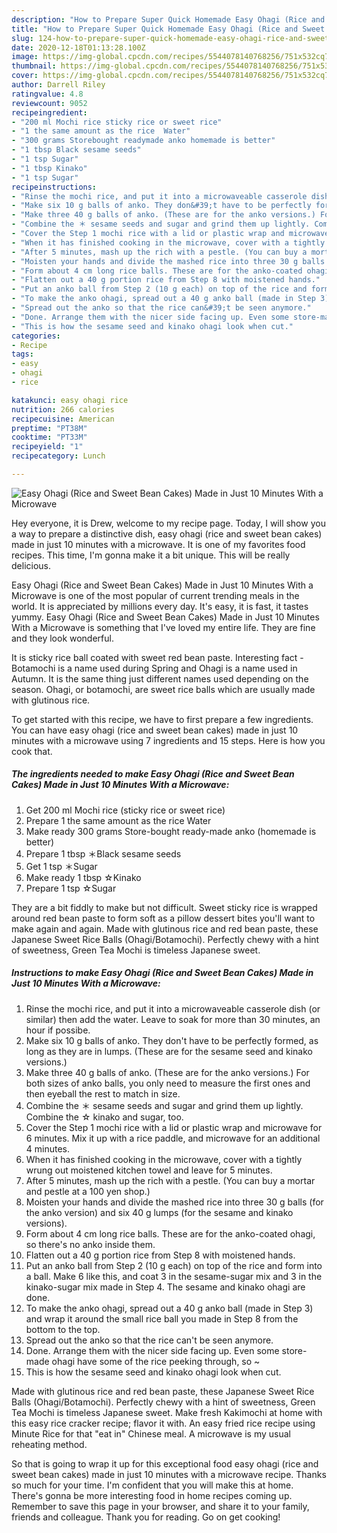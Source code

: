 ```yaml
---
description: "How to Prepare Super Quick Homemade Easy Ohagi (Rice and Sweet Bean Cakes) Made in Just 10 Minutes With a Microwave"
title: "How to Prepare Super Quick Homemade Easy Ohagi (Rice and Sweet Bean Cakes) Made in Just 10 Minutes With a Microwave"
slug: 124-how-to-prepare-super-quick-homemade-easy-ohagi-rice-and-sweet-bean-cakes-made-in-just-10-minutes-with-a-microwave
date: 2020-12-18T01:13:28.100Z
image: https://img-global.cpcdn.com/recipes/5544078140768256/751x532cq70/easy-ohagi-rice-and-sweet-bean-cakes-made-in-just-10-minutes-with-a-microwave-recipe-main-photo.jpg
thumbnail: https://img-global.cpcdn.com/recipes/5544078140768256/751x532cq70/easy-ohagi-rice-and-sweet-bean-cakes-made-in-just-10-minutes-with-a-microwave-recipe-main-photo.jpg
cover: https://img-global.cpcdn.com/recipes/5544078140768256/751x532cq70/easy-ohagi-rice-and-sweet-bean-cakes-made-in-just-10-minutes-with-a-microwave-recipe-main-photo.jpg
author: Darrell Riley
ratingvalue: 4.8
reviewcount: 9052
recipeingredient:
- "200 ml Mochi rice sticky rice or sweet rice"
- "1 the same amount as the rice  Water"
- "300 grams Storebought readymade anko homemade is better"
- "1 tbsp Black sesame seeds"
- "1 tsp Sugar"
- "1 tbsp Kinako"
- "1 tsp Sugar"
recipeinstructions:
- "Rinse the mochi rice, and put it into a microwaveable casserole dish (or similar) then add the water. Leave to soak for more than 30 minutes, an hour if possibe."
- "Make six 10 g balls of anko. They don&#39;t have to be perfectly formed, as long as they are in lumps. (These are for the sesame seed and kinako versions.)"
- "Make three 40 g balls of anko. (These are for the anko versions.) For both sizes of anko balls, you only need to measure the first ones and then eyeball the rest to match in size."
- "Combine the ＊ sesame seeds and sugar and grind them up lightly. Combine the ☆ kinako and sugar, too."
- "Cover the Step 1 mochi rice with a lid or plastic wrap and microwave for 6 minutes. Mix it up with a rice paddle, and microwave for an additional 4 minutes."
- "When it has finished cooking in the microwave, cover with a tightly wrung out moistened kitchen towel and leave for 5 minutes."
- "After 5 minutes, mash up the rich with a pestle. (You can buy a mortar and pestle at a 100 yen shop.)"
- "Moisten your hands and divide the mashed rice into three 30 g balls (for the anko version) and six 40 g lumps (for the sesame and kinako versions)."
- "Form about 4 cm long rice balls. These are for the anko-coated ohagi, so there&#39;s no anko inside them."
- "Flatten out a 40 g portion rice from Step 8 with moistened hands."
- "Put an anko ball from Step 2 (10 g each) on top of the rice and form into a ball. Make 6 like this, and coat 3 in the sesame-sugar mix and 3 in the kinako-sugar mix made in Step 4. The sesame and kinako ohagi are done."
- "To make the anko ohagi, spread out a 40 g anko ball (made in Step 3) and wrap it around the small rice ball you made in Step 8 from the bottom to the top."
- "Spread out the anko so that the rice can&#39;t be seen anymore."
- "Done. Arrange them with the nicer side facing up. Even some store-made ohagi have some of the rice peeking through, so ~"
- "This is how the sesame seed and kinako ohagi look when cut."
categories:
- Recipe
tags:
- easy
- ohagi
- rice

katakunci: easy ohagi rice 
nutrition: 266 calories
recipecuisine: American
preptime: "PT38M"
cooktime: "PT33M"
recipeyield: "1"
recipecategory: Lunch

---
```



![Easy Ohagi (Rice and Sweet Bean Cakes) Made in Just 10 Minutes With a Microwave](https://img-global.cpcdn.com/recipes/5544078140768256/751x532cq70/easy-ohagi-rice-and-sweet-bean-cakes-made-in-just-10-minutes-with-a-microwave-recipe-main-photo.jpg)

Hey everyone, it is Drew, welcome to my recipe page. Today, I will show you a way to prepare a distinctive dish, easy ohagi (rice and sweet bean cakes) made in just 10 minutes with a microwave. It is one of my favorites food recipes. This time, I'm gonna make it a bit unique. This will be really delicious.

Easy Ohagi (Rice and Sweet Bean Cakes) Made in Just 10 Minutes With a Microwave is one of the most popular of current trending meals in the world. It is appreciated by millions every day. It's easy, it is fast, it tastes yummy. Easy Ohagi (Rice and Sweet Bean Cakes) Made in Just 10 Minutes With a Microwave is something that I've loved my entire life. They are fine and they look wonderful.

It is sticky rice ball coated with sweet red bean paste. Interesting fact - Botamochi is a name used during Spring and Ohagi is a name used in Autumn. It is the same thing just different names used depending on the season. Ohagi, or botamochi, are sweet rice balls which are usually made with glutinous rice.


To get started with this recipe, we have to first prepare a few ingredients. You can have easy ohagi (rice and sweet bean cakes) made in just 10 minutes with a microwave using 7 ingredients and 15 steps. Here is how you cook that.

<!--inarticleads1-->

##### The ingredients needed to make Easy Ohagi (Rice and Sweet Bean Cakes) Made in Just 10 Minutes With a Microwave:

1. Get 200 ml Mochi rice (sticky rice or sweet rice)
1. Prepare 1 the same amount as the rice  Water
1. Make ready 300 grams Store-bought ready-made anko (homemade is better)
1. Prepare 1 tbsp ＊Black sesame seeds
1. Get 1 tsp ＊Sugar
1. Make ready 1 tbsp ☆Kinako
1. Prepare 1 tsp ☆Sugar


They are a bit fiddly to make but not difficult. Sweet sticky rice is wrapped around red bean paste to form soft as a pillow dessert bites you&#39;ll want to make again and again. Made with glutinous rice and red bean paste, these Japanese Sweet Rice Balls (Ohagi/Botamochi). Perfectly chewy with a hint of sweetness, Green Tea Mochi is timeless Japanese sweet. 

<!--inarticleads2-->

##### Instructions to make Easy Ohagi (Rice and Sweet Bean Cakes) Made in Just 10 Minutes With a Microwave:

1. Rinse the mochi rice, and put it into a microwaveable casserole dish (or similar) then add the water. Leave to soak for more than 30 minutes, an hour if possibe.
1. Make six 10 g balls of anko. They don&#39;t have to be perfectly formed, as long as they are in lumps. (These are for the sesame seed and kinako versions.)
1. Make three 40 g balls of anko. (These are for the anko versions.) For both sizes of anko balls, you only need to measure the first ones and then eyeball the rest to match in size.
1. Combine the ＊ sesame seeds and sugar and grind them up lightly. Combine the ☆ kinako and sugar, too.
1. Cover the Step 1 mochi rice with a lid or plastic wrap and microwave for 6 minutes. Mix it up with a rice paddle, and microwave for an additional 4 minutes.
1. When it has finished cooking in the microwave, cover with a tightly wrung out moistened kitchen towel and leave for 5 minutes.
1. After 5 minutes, mash up the rich with a pestle. (You can buy a mortar and pestle at a 100 yen shop.)
1. Moisten your hands and divide the mashed rice into three 30 g balls (for the anko version) and six 40 g lumps (for the sesame and kinako versions).
1. Form about 4 cm long rice balls. These are for the anko-coated ohagi, so there&#39;s no anko inside them.
1. Flatten out a 40 g portion rice from Step 8 with moistened hands.
1. Put an anko ball from Step 2 (10 g each) on top of the rice and form into a ball. Make 6 like this, and coat 3 in the sesame-sugar mix and 3 in the kinako-sugar mix made in Step 4. The sesame and kinako ohagi are done.
1. To make the anko ohagi, spread out a 40 g anko ball (made in Step 3) and wrap it around the small rice ball you made in Step 8 from the bottom to the top.
1. Spread out the anko so that the rice can&#39;t be seen anymore.
1. Done. Arrange them with the nicer side facing up. Even some store-made ohagi have some of the rice peeking through, so ~
1. This is how the sesame seed and kinako ohagi look when cut.


Made with glutinous rice and red bean paste, these Japanese Sweet Rice Balls (Ohagi/Botamochi). Perfectly chewy with a hint of sweetness, Green Tea Mochi is timeless Japanese sweet. Make fresh Kakimochi at home with this easy rice cracker recipe; flavor it with. An easy fried rice recipe using Minute Rice for that &#34;eat in&#34; Chinese meal. A microwave is my usual reheating method. 

So that is going to wrap it up for this exceptional food easy ohagi (rice and sweet bean cakes) made in just 10 minutes with a microwave recipe. Thanks so much for your time. I'm confident that you will make this at home. There's gonna be more interesting food in home recipes coming up. Remember to save this page in your browser, and share it to your family, friends and colleague. Thank you for reading. Go on get cooking!
